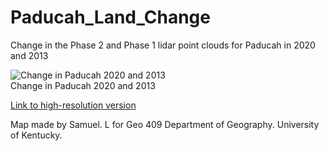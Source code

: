 # Paducah_Land_Change
Change in the Phase 2 and Phase 1 lidar point clouds for Paducah in 2020 and 2013


![Change in Paducah 2020 and 2013](Layout.jpgjpg)     
Change in Paducah 2020 and 2013

[Link to high-resolution version](Layout.pdf)     

Map made by Samuel. L for Geo 409 Department of Geography. University of Kentucky.